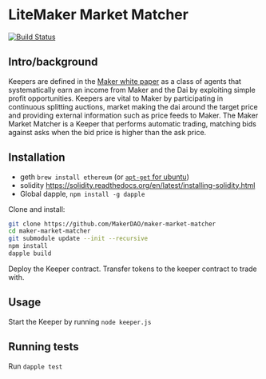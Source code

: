 # LiteMaker Market Matcher

[![Build Status](https://api.travis-ci.org/MakerDAO/maker-market-matcher.svg?branch=master)](https://travis-ci.org/MakerDAO/maker-market-matcher)

## Intro/background
Keepers are defined in the [Maker white paper](https://makerdao.github.io/docs/#how-external-agents-assist-maker) as a class of agents that systematically earn an income from Maker and the Dai by exploiting simple profit opportunities.  Keepers are vital to Maker by participating in continuous splitting auctions, market making the dai around the target price and providing external information such as price feeds to Maker. The Maker Market Matcher is a Keeper that performs automatic trading, matching bids against asks when the bid price is higher than the ask price.


## Installation
* geth `brew install ethereum` (or [`apt-get` for ubuntu](https://github.com/ethereum/go-ethereum/wiki/Installation-Instructions-for-Ubuntu))
* solidity https://solidity.readthedocs.org/en/latest/installing-solidity.html
* Global dapple, `npm install -g dapple`

Clone and install:

```bash
git clone https://github.com/MakerDAO/maker-market-matcher
cd maker-market-matcher
git submodule update --init --recursive
npm install
dapple build
```

Deploy the Keeper contract.
Transfer tokens to the keeper contract to trade with.

## Usage
Start the Keeper by running `node keeper.js` 

## Running tests
Run `dapple test`

